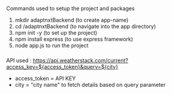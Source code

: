###
Commands used to setup the project and packages
1. mkdir adaptnxtBackend (to create app-name)
2. cd /adaptnxtBackend (to navigate into the app directory)
3. npm init -y  (to set up the project)
4. npm install express (to use express framework)
5. node app.js  to run the project

###
API used : https://api.weatherstack.com/current?access_key=${access_token}&query=${city} 

* access_token = API KEY 
* city = "city name" to fetch details based on query parameter





